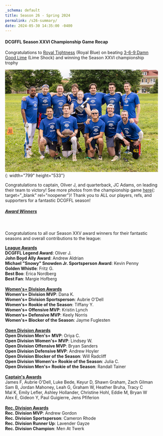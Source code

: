 ```yaml
---
_schema: default
title: Season 26 - Spring 2024
permalink: /s26-summary/
date: 2024-05-30 14:35:00 -0400
---
```

#### DCGFFL Season XXVI Championship Game Recap

Congratulations to [Royal Tightness](/teams/s26-royalblue/) (Royal Blue) on beating [3-6-9 Damn Good Lime](/teams/s26-limeshock/) (Lime Shock) and winning the Season XXVI championship trophy

![](/img/53739870960-4d0a68ed49-c-1.jpg){: width="799" height="533"}

Congratulations to captain, Oliver J, and quarterback, JC Adams, on leading their team to victory! See more photos from the championship game&nbsp;[here](https://www.flickr.com/photos/55392288@N03/albums/72177720317202137/){: target="_blank" rel="noopener"}! Thank you to ALL our players, refs, and supporters for a fantastic DCGFFL season!

##### **<u>Award Winners</u>**

&nbsp;

Congratulations to all our Season XXV award winners for their fantastic seasons and overall contributions to the league:

**<u>League Awards</u>**<br>**DCGFFL Legend Award**: Oliver J.<br>**John Boyd Ally Award**: Andrew Aldrian<br>**Michael "Snowy" Snowden Jr. Sportsperson Award**: Kevin Penny<br>**Golden Whistle**: Fritz G.<br>**Best Boo**: Erica Nordberg<br>**Best Fan**: Margie Hofberg<br><br>**<u>Women's+ Division Awards</u>**<br>**Women's+ Division MVP**: Dana K.<br>**Women's+ Division Sportsperson**: Aubrie O'Dell<br>**Women's+ Rookie of the Season**: Tiffany Y.<br>**Women's+ Offensive MVP**: Kristin Lynch<br>**Women's+ Defensive MVP**: Keely Norris<br>**Women's+ Blocker of the Season**: Jayme Fuglesten<br><br>**<u>Open Division Awards</u>**<br>**Open Division Men's+ MVP**: Oriya C.<br>**Open Division Women's+ MVP**: Lindsey W.<br>**Open Division Offensive MVP**: Bryan Sanders<br>**Open Division Defensive MVP**: Andrew Hoyler<br>**Open Division Blocker of the Season**: Will Radcliff<br>**Open Division Women's+ Rookie of the Season**: Julia C.<br>**Open Division Men's+ Rookie of the Season**: Randall Tainer<br><br>**<u>Captain's Awards</u>**<br>James F, Aubrie O'Dell, Luke Bede, Keyur D, Shawn Graham, Zach Gilman<br>Sam B, Jordan Mahoney, Leah G, Graham W, Heather Bruha, Tracy C<br>Mal K, Emily Lefler, Ashley Hollander, Christine Hohl, Eddie M, Bryan W<br>Alex E, Gideon Y, Paul Guigierre, Jens Pfiferion<br><br>**<u>Rec. Division Awards</u>**<br>**Rec. Division MVP**: Andrew Gordon<br>**Rec. Division Sportsperson**: Cameron Rhode<br>**Rec. Division Runner Up**: Lavender Gayze<br>**Rec. Division Champion**: Men At Twerk